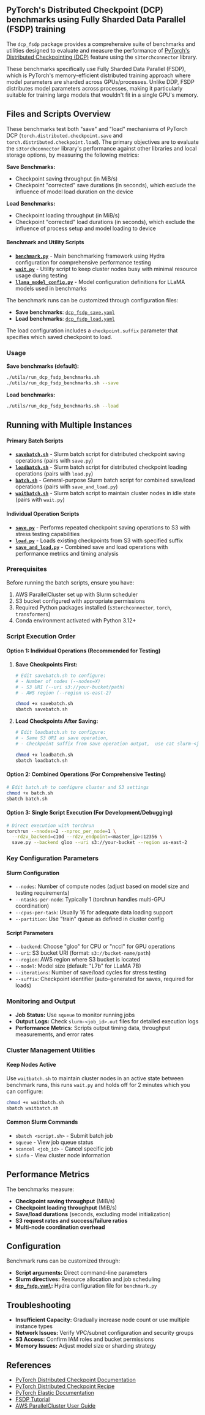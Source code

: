 ## PyTorch's Distributed Checkpoint (DCP) benchmarks using Fully Sharded Data Parallel (FSDP) training

The `dcp_fsdp` package provides a comprehensive suite of benchmarks and utilities designed to evaluate and measure the performance of [PyTorch's Distributed Checkpointing (DCP)][DCP] feature using the `s3torchconnector` library.

These benchmarks specifically use Fully Sharded Data Parallel (FSDP), which is PyTorch's memory-efficient distributed training approach where model parameters are sharded across GPUs/processes. Unlike DDP, FSDP distributes model parameters across processes, making it particularly suitable for training large models that wouldn't fit in a single GPU's memory.

## Files and Scripts Overview

These benchmarks test both "save" and "load" mechanisms of PyTorch DCP (`torch.distributed.checkpoint.save` and `torch.distributed.checkpoint.load`). The primary objectives are to evaluate the `s3torchconnector` library's performance against other libraries and local storage options, by measuring the following metrics:

**Save Benchmarks:**
- Checkpoint saving throughput (in MiB/s)
- Checkpoint "corrected" save durations (in seconds), which exclude the influence of model load duration on the device

**Load Benchmarks:**
- Checkpoint loading throughput (in MiB/s)
- Checkpoint "corrected" load durations (in seconds), which exclude the influence of process setup and model loading to device


#### Benchmark and Utility Scripts
- **[`benchmark.py`](benchmark.py)** - Main benchmarking framework using Hydra configuration for comprehensive performance testing
- **[`wait.py`](wait.py)** - Utility script to keep cluster nodes busy with minimal resource usage during testing
- **[`llama_model_config.py`](llama_model_config.py)** - Model configuration definitions for LLaMA models used in benchmarks

The benchmark runs can be customized through configuration files:

- **Save benchmarks**: [`dcp_fsdp_save.yaml`](../../../conf/dcp_fsdp.yaml)
- **Load benchmarks**: [`dcp_fsdp_load.yaml`](../../../conf/dcp_fsdp_load.yaml)

The load configuration includes a `checkpoint.suffix` parameter that specifies which saved checkpoint to load.


### Usage

**Save benchmarks (default):**
```bash
./utils/run_dcp_fsdp_benchmarks.sh
./utils/run_dcp_fsdp_benchmarks.sh --save
```

**Load benchmarks:**
```bash
./utils/run_dcp_fsdp_benchmarks.sh --load
```


## Running with Multiple Instances

#### Primary Batch Scripts
- **[`savebatch.sh`](savebatch.sh)** - Slurm batch script for distributed checkpoint saving operations (pairs with `save.py`)
- **[`loadbatch.sh`](loadbatch.sh)** - Slurm batch script for distributed checkpoint loading operations (pairs with `load.py`)
- **[`batch.sh`](batch.sh)** - General-purpose Slurm batch script for combined save/load operations (pairs with `save_and_load.py`)
- **[`waitbatch.sh`](waitbatch.sh)** - Slurm batch script to maintain cluster nodes in idle state (pairs with `wait.py`)

#### Individual Operation Scripts
- **[`save.py`](save.py)** - Performs repeated checkpoint saving operations to S3 with stress testing capabilities
- **[`load.py`](load.py)** - Loads existing checkpoints from S3 with specified suffix
- **[`save_and_load.py`](save_and_load.py)** - Combined save and load operations with performance metrics and timing analysis

### Prerequisites
Before running the batch scripts, ensure you have:
1. AWS ParallelCluster set up with Slurm scheduler
2. S3 bucket configured with appropriate permissions
3. Required Python packages installed (`s3torchconnector`, `torch`, `transformers`)
4. Conda environment activated with Python 3.12+

### Script Execution Order

#### Option 1: Individual Operations (Recommended for Testing)

1. **Save Checkpoints First:**
   ```bash
   # Edit savebatch.sh to configure:
   # - Number of nodes (--nodes=X)
   # - S3 URI (--uri s3://your-bucket/path)
   # - AWS region (--region us-east-2)
   
   chmod +x savebatch.sh
   sbatch savebatch.sh
   ```
   
2. **Load Checkpoints After Saving:**
   ```bash
   # Edit loadbatch.sh to configure:
   # - Same S3 URI as save operation,
   # - Checkpoint suffix from save operation output,  use cat slurm-<jobid>.out to figure that out
   
   chmod +x loadbatch.sh
   sbatch loadbatch.sh
   ```

#### Option 2: Combined Operations (For Comprehensive Testing)

```bash
# Edit batch.sh to configure cluster and S3 settings
chmod +x batch.sh
sbatch batch.sh
```

#### Option 3: Single Script Execution (For Development/Debugging)

```bash
# Direct execution with torchrun
torchrun --nnodes=2 --nproc_per_node=1 \
  --rdzv_backend=c10d --rdzv_endpoint=<master_ip>:12356 \
  save.py --backend gloo --uri s3://your-bucket --region us-east-2
```

### Key Configuration Parameters

#### Slurm Configuration
- `--nodes`: Number of compute nodes (adjust based on model size and testing requirements)
- `--ntasks-per-node`: Typically 1 (torchrun handles multi-GPU coordination)
- `--cpus-per-task`: Usually 16 for adequate data loading support
- `--partition`: Use "train" queue as defined in cluster config

#### Script Parameters
- `--backend`: Choose "gloo" for CPU or "nccl" for GPU operations
- `--uri`: S3 bucket URI (format: `s3://bucket-name/path`)
- `--region`: AWS region where S3 bucket is located
- `--model`: Model size (default: "L7b" for LLaMA 7B)
- `--iterations`: Number of save/load cycles for stress testing
- `--suffix`: Checkpoint identifier (auto-generated for saves, required for loads)

### Monitoring and Output

- **Job Status:** Use `squeue` to monitor running jobs
- **Output Logs:** Check `slurm-<job_id>.out` files for detailed execution logs
- **Performance Metrics:** Scripts output timing data, throughput measurements, and error rates

### Cluster Management Utilities

#### Keep Nodes Active
Use `waitbatch.sh` to maintain cluster nodes in an active state between benchmark runs, this runs `wait.py` and holds off for 2 minutes which you can configure:
```bash
chmod +x waitbatch.sh
sbatch waitbatch.sh
```

#### Common Slurm Commands
- `sbatch <script.sh>` - Submit batch job
- `squeue` - View job queue status
- `scancel <job_id>` - Cancel specific job
- `sinfo` - View cluster node information

## Performance Metrics

The benchmarks measure:
- **Checkpoint saving throughput** (MiB/s)
- **Checkpoint loading throughput** (MiB/s) 
- **Save/load durations** (seconds, excluding model initialization)
- **S3 request rates and success/failure ratios**
- **Multi-node coordination overhead**

## Configuration

Benchmark runs can be customized through:
- **Script arguments:** Direct command-line parameters
- **Slurm directives:** Resource allocation and job scheduling
- **[`dcp_fsdp.yaml`](../../../conf/dcp_fsdp.yaml):** Hydra configuration file for `benchmark.py`


## Troubleshooting

- **Insufficient Capacity:** Gradually increase node count or use multiple instance types
- **Network Issues:** Verify VPC/subnet configuration and security groups
- **S3 Access:** Confirm IAM roles and bucket permissions
- **Memory Issues:** Adjust model size or sharding strategy


## References

- [PyTorch Distributed Checkpoint Documentation][DCP]
- [PyTorch Distributed Checkpoint Recipe](https://pytorch.org/tutorials/recipes/distributed_checkpoint_recipe.html)
- [PyTorch Elastic Documentation](https://pytorch.org/docs/stable/elastic/run.html)
- [FSDP Tutorial](https://pytorch.org/tutorials/intermediate/ddp_tutorial.html)
- [AWS ParallelCluster User Guide](https://docs.aws.amazon.com/parallelcluster/)

[DCP]: https://pytorch.org/docs/stable/distributed.checkpoint.html
